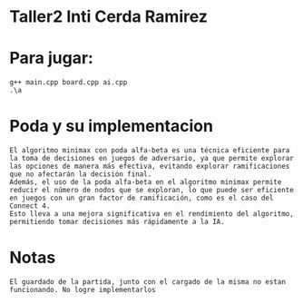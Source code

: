 # Taller2 Inti Cerda Ramirez
# Para jugar: 
    g++ main.cpp board.cpp ai.cpp
    .\a


#  Poda y su implementacion
    El algoritmo minimax con poda alfa-beta es una técnica eficiente para la toma de decisiones en juegos de adversario, ya que permite explorar las opciones de manera más efectiva, evitando explorar ramificaciones que no afectarán la decisión final.
    Además, el uso de la poda alfa-beta en el algoritmo minimax permite reducir el número de nodos que se exploran, lo que puede ser eficiente en juegos con un gran factor de ramificación, como es el caso del Connect 4. 
    Esto lleva a una mejora significativa en el rendimiento del algoritmo, permitiendo tomar decisiones más rápidamente a la IA.

#   Notas
    El guardado de la partida, junto con el cargado de la misma no estan funcionando. No logre implementarlos

